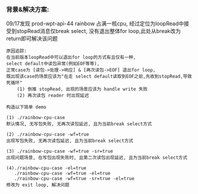 ### 背景&解决方案:
09/17发现 prod-wpt-api-44 rainbow 占满一核cpu,
经过定位为loopRead中接受到stopRead消息仅break select,
没有退出整体for loop,此处从break改为return即可解决该问题

    原因追踪:
    在当前版本loopRead中可以退出for loop的方式有且仅有一种,
    select default中读包异常(例如EOF等等),
    正常case为 [读包->处理->响应] & [再次读包->EOF] 退出for loop,
    既出现该case的场景应该为"在走 select default读取到EOF之前,先收到stopRead,导致死循环"
        (1) 倒推 stopRead, 出现的场景应该为 handle write 失败
        (2) 再次读包 reader 时出现延迟

    构造以下简单 demo

    (1) ./rainbow-cpu-case
    默认情况, 无写包失败, 无再次读包延迟, 且为当前break select方式

    (2) ./rainbow-cpu-case -wf=true
    出现写包失败, 无再次读包延迟, 且为当前break select方式

    (3) ./rainbow-cpu-case -wf=true -sr=true
    出现问题场景, 在写包出现失败时, 且第二次读包出现延迟, 且为当前break select方式

    (4)./rainbow-cpu-case -el=true
       ./rainbow-cpu-case -wf=true -el=true
       ./rainbow-cpu-case -wf=true -sr=true -el=true
    修改为 exit loop, 解决问题

